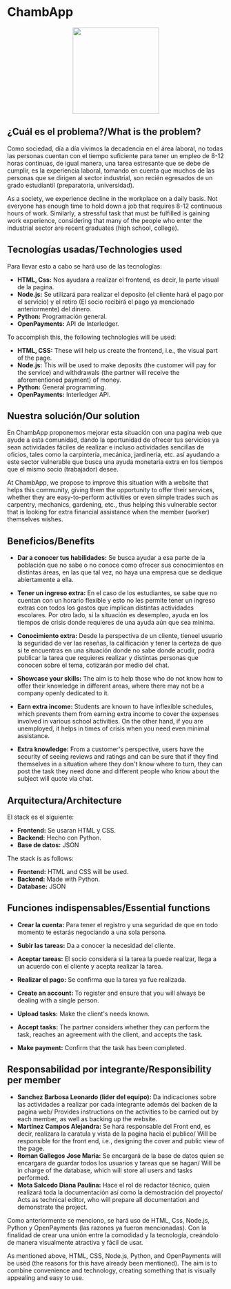 # ChambApp
<p align="center">
  <img src="https://export-download.canva.com/T7B1I/DAGzWrT7B1I/7/0/0001-7153320897087254043.jpg?X-Amz-Algorithm=AWS4-HMAC-SHA256&X-Amz-Credential=AKIAQYCGKMUH5AO7UJ26%2F20250919%2Fus-east-1%2Fs3%2Faws4_request&X-Amz-Date=20250919T113210Z&X-Amz-Expires=38348&X-Amz-Signature=77da24ab07fe4ef3abebcddc80260d77fde2ed395145a08000ee7cd4a23f56d4&X-Amz-SignedHeaders=host&response-content-disposition=attachment%3B%20filename%2A%3DUTF-8%27%27Chamba.jpg&response-expires=Fri%2C%2019%20Sep%202025%2022%3A11%3A18%20GMT" width="200">
  
## ¿Cuál es el problema?/What is the problem?
  
Como sociedad, día a día vivimos la decadencia en el área laboral, no todas las personas cuentan con el tiempo suficiente para tener un empleo de 8-12 horas continuas, de igual manera, una tarea estresante que se debe de cumplir, es la experiencia laboral, tomando en cuenta que muchos de las personas que se dirigen al sector industrial, son recién egresados de un grado estudiantil (preparatoria, universidad). 

As a society, we experience decline in the workplace on a daily basis. Not everyone has enough time to hold down a job that requires 8-12 continuous hours of work. Similarly, a stressful task that must be fulfilled is gaining work experience, considering that many of the people who enter the industrial sector are recent graduates (high school, college).

## Tecnologías usadas/Technologies used

Para llevar esto a cabo se hará uso de las tecnologías: 
- **HTML, Css:** Nos ayudara a realizar el frontend, es decir, la parte visual de la pagina.
- **Node.js:** Se utilizará para realizar el deposito (el cliente hará el pago por el servicio) y el retiro (El socio recibirá el pago ya mencionado anteriormente) del dinero.
- **Python:** Programación general.
- **OpenPayments:** API de Interledger.

To accomplish this, the following technologies will be used:
- **HTML, CSS:** These will help us create the frontend, i.e., the visual part of the page.
- **Node.js:** This will be used to make deposits (the customer will pay for the service) and withdrawals (the partner will receive the aforementioned payment) of money.
- **Python:** General programming.
- **OpenPayments:** Interledger API.

## Nuestra solución/Our solution

En ChambApp proponemos mejorar esta situación con una pagina web que ayude a esta comunidad, dando la oportunidad de ofrecer tus servicios ya sean actividades fáciles de realizar e incluso actividades sencillas de oficios, tales como la carpintería, mecánica, jardinería, etc. así ayudando a este sector vulnerable que busca una ayuda monetaria extra en los tiempos que el mismo socio (trabajador) desee. 

At ChambApp, we propose to improve this situation with a website that helps this community, giving them the opportunity to offer their services, whether they are easy-to-perform activities or even simple trades such as carpentry, mechanics, gardening, etc., thus helping this vulnerable sector that is looking for extra financial assistance when the member (worker) themselves wishes. 

## Beneficios/Benefits

- **Dar a conocer tus habilidades:** Se busca ayudar a esa parte de la población que no sabe o no conoce como ofrecer sus conocimientos en distintas áreas, en las que tal vez, no haya una empresa que se dedique abiertamente a ella. 
- **Tener un ingreso extra:** En el caso de los estudiantes, se sabe que no cuentan con un horario flexible y esto no les permite tener un ingreso extras con todos los gastos que implican distintas actividades escolares. Por otro lado, si la situación es desempleo, ayuda en los tiempos de crisis donde requieres de una ayuda aún que sea mínima.
- **Conocimiento extra:** Desde la perspectiva de un cliente, tieneel usuario la seguridad de ver las reseñas, la calificación y tener la certeza de que si te encuentras en una situación donde no sabe donde acudir, podrá publicar la tarea que requieres realizar y distintas personas que conocen sobre el tema, cotizarán por medio del chat.

- **Showcase your skills:** The aim is to help those who do not know how to offer their knowledge in different areas, where there may not be a company openly dedicated to it. 
- **Earn extra income:** Students are known to have inflexible schedules, which prevents them from earning extra income to cover the expenses involved in various school activities. On the other hand, if you are unemployed, it helps in times of crisis when you need even minimal assistance.
- **Extra knowledge:** From a customer's perspective, users have the security of seeing reviews and ratings and can be sure that if they find themselves in a situation where they don't know where to turn, they can post the task they need done and different people who know about the subject will quote via chat.

## Arquitectura/Architecture

El stack es el siguiente:
- **Frontend:** Se usaran HTML y CSS.
- **Backend:** Hecho con Python.
- **Base de datos:** JSON

The stack is as follows:
- **Frontend:** HTML and CSS will be used.
- **Backend:** Made with Python.
- **Database:** JSON

## Funciones indispensables/Essential functions 

- **Crear la cuenta:** Para tener el registro y una seguridad de que en todo momento te estarás negociando a una sola persona.
- **Subir las tareas:** Da a conocer la necesidad del cliente.
- **Aceptar tareas:** El socio considera si la tarea la puede realizar, llega a un acuerdo con el cliente y acepta realizar la tarea.
- **Realizar el pago:** Se confirma que la tarea ya fue realizada.

- **Create an account:** To register and ensure that you will always be dealing with a single person.
- **Upload tasks:** Make the client's needs known.
- **Accept tasks:** The partner considers whether they can perform the task, reaches an agreement with the client, and accepts the task.
- **Make payment:** Confirm that the task has been completed.

## Responsabilidad por integrante/Responsibility per member

- **Sanchez Barbosa Leonardo (lider del equipo):** Da indicaciones sobre las actividades a realizar por cada integrante además del backen de la pagina web/ Provides instructions on the activities to be carried out by each member, as well as backing up the website.
- **Martínez Campos Alejandra:** Se hará responsable del Front end, es decir, realizara la caratula y vista de la pagina hacia el publico/ Will be responsible for the front end, i.e., designing the cover and public view of the page. 
- **Roman Gallegos Jose Maria:** Se encargará de la base de datos quien se encargara de guardar todos los usuarios y tareas que se hagan/ Will be in charge of the database, which will store all users and tasks performed.
- **Mota Salcedo Diana Paulina:** Hace el rol de redactor técnico, quien realizará toda la documentación así como la demostración del proyecto/ Acts as technical editor, who will prepare all documentation and demonstrate the project.

Como anteriormente se menciono, se hará uso de HTML, Css, Node.js, Python y OpenPayments (las razones ya fueron mencionadas). Con la finalidad de crear una unión entre la comodidad y la tecnología, creándolo de manera visualmente atractiva y fácil de usar. 

As mentioned above, HTML, CSS, Node.js, Python, and OpenPayments will be used (the reasons for this have already been mentioned). The aim is to combine convenience and technology, creating something that is visually appealing and easy to use. 
